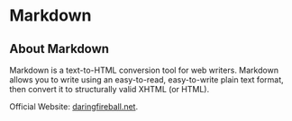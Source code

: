 # Markdown

## About Markdown

Markdown is a text-to-HTML conversion tool for web writers. Markdown allows you to write using an easy-to-read, easy-to-write plain text format, then convert it to structurally valid XHTML (or HTML).

Official Website: [daringfireball.net](https://daringfireball.net/projects/markdown/).
